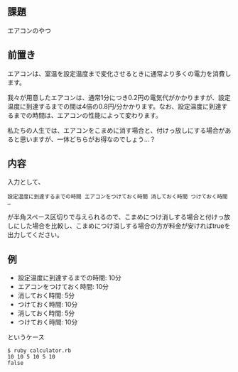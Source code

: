 ## 課題
エアコンのやつ

## 前置き
エアコンは、室温を設定温度まで変化させるときに通常より多くの電力を消費します。

我々が用意したエアコンは、通常1分につき0.2円の電気代がかかりますが、設定温度に到達するまでの間は4倍の0.8円/分かかります。なお、設定温度に到達するまでの時間は、エアコンの性能によって変わります。

私たちの人生では、エアコンをこまめに消す場合と、付けっ放しにする場合があると思いますが、一体どちらがお得なのでしょう…？

## 内容
入力として、

`設定温度に到達するまでの時間 エアコンをつけておく時間 消しておく時間 つけておく時間 … `

が半角スペース区切りで与えられるので、こまめにつけ消しする場合と付けっ放しにした場合を比較し、こまめにつけ消しする場合の方が料金が安ければtrueを出力してください。

## 例
- 設定温度に到達するまでの時間: 10分
- エアコンをつけておく時間: 10分
- 消しておく時間: 5分
- つけておく時間: 10分
- 消しておく時間: 5分
- つけておく時間: 10分

というケース

```
$ ruby calculator.rb
10 10 5 10 5 10
false
```
